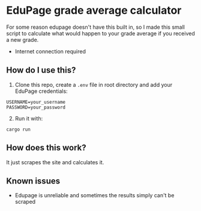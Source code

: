 # EduPage grade average calculator

For some reason edupage doesn't have this built in, so I made this small script to calculate what would happen to your grade average if you received a new grade.



- Internet connection required


## How do I use this?

1. Clone this repo, create a `.env` file in root directory and add your EduPage credentials:

```env
USERNAME=your_username
PASSWORD=your_password

```

2. Run it with:

```
cargo run
```

## How does this work?

It just scrapes the site and calculates it.

## Known issues

- Edupage is unreliable and sometimes the results simply can't be scraped
